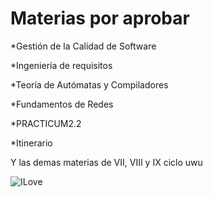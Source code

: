# Materias por aprobar

*Gestión de la Calidad de Software

*Ingeniería de requisitos

*Teoría de Autómatas y Compiladores

*Fundamentos de Redes

*PRACTICUM2.2

*Itinerario

Y las demas materias de VII, VIII y IX ciclo uwu

![ILove](https://i.ytimg.com/vi/znWi7LOzAcc/hq720.jpg?sqp=-oaymwEhCK4FEIIDSFryq4qpAxMIARUAAAAAGAElAADIQj0AgKJD&rs=AOn4CLD2cAJ4Cg7SR_L7PJ9ke1m-12TTHg)